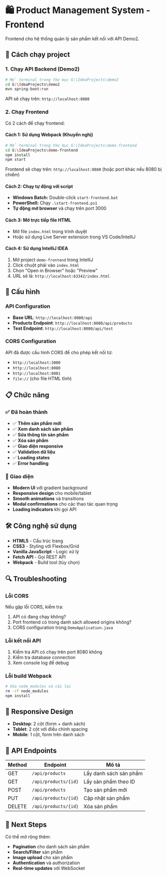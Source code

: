 # 🛍️ Product Management System - Frontend

Frontend cho hệ thống quản lý sản phẩm kết nối với API Demo2.

## 🚀 Cách chạy project

### 1. Chạy API Backend (Demo2)
```bash
# Mở terminal trong thư mục G:\IdeaProjects\demo2
cd G:\IdeaProjects\demo2
mvn spring-boot:run
```
API sẽ chạy trên: `http://localhost:8080`

### 2. Chạy Frontend
Có 2 cách để chạy frontend:

#### Cách 1: Sử dụng Webpack (Khuyến nghị)
```bash
# Mở terminal trong thư mục G:\IdeaProjects\demo-frontend
cd G:\IdeaProjects\demo-frontend
npm install
npm start
```
Frontend sẽ chạy trên: `http://localhost:8080` (hoặc port khác nếu 8080 bị chiếm)

#### Cách 2: Chạy tự động với script
- **Windows Batch:** Double-click `start-frontend.bat`
- **PowerShell:** Chạy `.\start-frontend.ps1`
- **Tự động mở browser** và chạy trên port 3000

#### Cách 3: Mở trực tiếp file HTML
- Mở file `index.html` trong trình duyệt
- Hoặc sử dụng Live Server extension trong VS Code/IntelliJ

#### Cách 4: Sử dụng IntelliJ IDEA
1. Mở project `demo-frontend` trong IntelliJ
2. Click chuột phải vào `index.html`
3. Chọn "Open in Browser" hoặc "Preview"
4. URL sẽ là: `http://localhost:63342/index.html`

## 🔧 Cấu hình

### API Configuration
- **Base URL**: `http://localhost:8080/api`
- **Products Endpoint**: `http://localhost:8080/api/products`
- **Test Endpoint**: `http://localhost:8080/api/test`

### CORS Configuration
API đã được cấu hình CORS để cho phép kết nối từ:
- `http://localhost:3000`
- `http://localhost:8080`
- `http://localhost:8081`
- `file://` (cho file HTML tĩnh)

## 📋 Chức năng

### ✅ Đã hoàn thành
- ✅ **Thêm sản phẩm mới**
- ✅ **Xem danh sách sản phẩm**
- ✅ **Sửa thông tin sản phẩm**
- ✅ **Xóa sản phẩm**
- ✅ **Giao diện responsive**
- ✅ **Validation dữ liệu**
- ✅ **Loading states**
- ✅ **Error handling**

### 🎨 Giao diện
- **Modern UI** với gradient background
- **Responsive design** cho mobile/tablet
- **Smooth animations** và transitions
- **Modal confirmations** cho các thao tác quan trọng
- **Loading indicators** khi gọi API

## 🛠️ Công nghệ sử dụng

- **HTML5** - Cấu trúc trang
- **CSS3** - Styling với Flexbox/Grid
- **Vanilla JavaScript** - Logic xử lý
- **Fetch API** - Gọi REST API
- **Webpack** - Build tool (tùy chọn)

## 🔍 Troubleshooting

### Lỗi CORS
Nếu gặp lỗi CORS, kiểm tra:
1. API có đang chạy không?
2. Port frontend có trong danh sách allowed origins không?
3. CORS configuration trong `DemoApplication.java`

### Lỗi kết nối API
1. Kiểm tra API có chạy trên port 8080 không
2. Kiểm tra database connection
3. Xem console log để debug

### Lỗi build Webpack
```bash
# Xóa node_modules và cài lại
rm -rf node_modules
npm install
```

## 📱 Responsive Design

- **Desktop**: 2 cột (form + danh sách)
- **Tablet**: 2 cột với điều chỉnh spacing
- **Mobile**: 1 cột, form trên danh sách

## 🎯 API Endpoints

| Method | Endpoint | Mô tả |
|--------|----------|-------|
| GET | `/api/products` | Lấy danh sách sản phẩm |
| GET | `/api/products/{id}` | Lấy sản phẩm theo ID |
| POST | `/api/products` | Tạo sản phẩm mới |
| PUT | `/api/products/{id}` | Cập nhật sản phẩm |
| DELETE | `/api/products/{id}` | Xóa sản phẩm |

## 🚀 Next Steps

Có thể mở rộng thêm:
- **Pagination** cho danh sách sản phẩm
- **Search/Filter** sản phẩm
- **Image upload** cho sản phẩm
- **Authentication** và authorization
- **Real-time updates** với WebSocket
